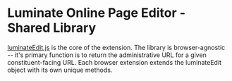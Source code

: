 Luminate Online Page Editor - Shared Library
============================================

[luminateEdit.js](https://github.com/noahcooper/luminateEdit/blob/master/shared/src/luminateEdit.js) is the core 
of the extension. The library is browser-agnostic -- it's primary function is to return the administrative URL 
for a given constituent-facing URL. Each browser extension extends the luminateEdit object with its own unique 
methods.